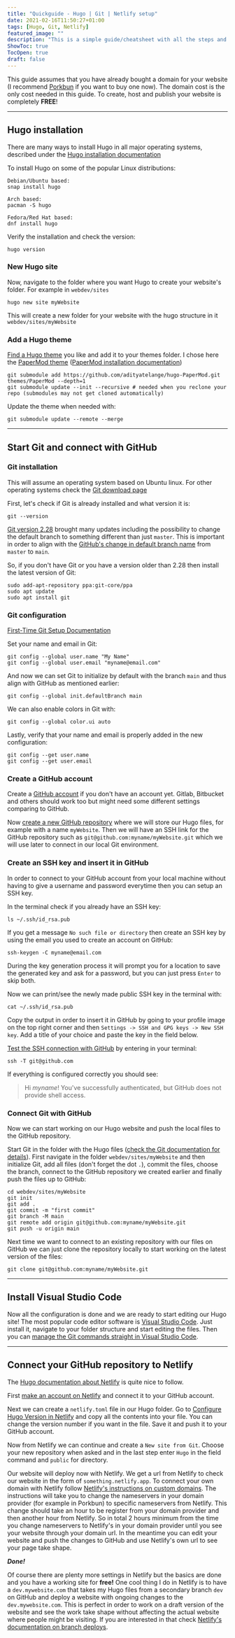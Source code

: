 ```yaml
---
title: "Quickguide - Hugo | Git | Netlify setup"
date: 2021-02-16T11:50:27+01:00
tags: [Hugo, Git, Netlify]
featured_image: ""
description: "This is a simple guide/cheatsheet with all the steps and commands to take you from nothing to a FREE published website with Hugo, GitHub and Netlify!"
ShowToc: true
TocOpen: true
draft: false
---
```


This guide assumes that you have already bought a domain for your website (I recommend [Porkbun](https://porkbun.com/products/domains) if you want to buy one now). The domain cost is the only cost needed in this guide. To create, host and publish your website is completely **FREE**!

---

## Hugo installation

There are many ways to install Hugo in all major operating systems, described under the [Hugo installation documentation](https://gohugo.io/getting-started/installing)

To install Hugo on some of the popular Linux distributions:
```
Debian/Ubuntu based:
snap install hugo

Arch based:
pacman -S hugo

Fedora/Red Hat based:
dnf install hugo
```

Verify the installation and check the version:
```
hugo version
```

### New Hugo site

Now, navigate to the folder where you want Hugo to create your website's folder. For example in `webdev/sites`
```
hugo new site myWebsite
```

This will create a new folder for your website with the hugo structure in it `webdev/sites/myWebsite`

### Add a Hugo theme

[Find a Hugo theme](https://themes.gohugo.io) you like and add it to your themes folder. I chose here the [PaperMod theme](https://themes.gohugo.io/hugo-papermod/) ([PaperMod installation documentation](https://github.com/adityatelange/hugo-PaperMod/wiki/Installation))

```
git submodule add https://github.com/adityatelange/hugo-PaperMod.git themes/PaperMod --depth=1
git submodule update --init --recursive # needed when you reclone your repo (submodules may not get cloned automatically)
```

Update the theme when needed with:

```
git submodule update --remote --merge
```

---

## Start Git and connect with GitHub

### Git installation

This will assume an operating system based on Ubuntu linux. For other operating systems check the [Git download page](https://git-scm.com/downloads)

First, let's check if Git is already installed and what version it is:
```
git --version
```

[Git version 2.28](https://github.blog/2020-07-27-highlights-from-git-2-28/) brought many updates including the possibility to change the default branch to something different than just `master`. This is important in order to align with the [GitHub's change in default branch name](https://github.com/github/renaming) from `master` to `main`. 

So, if you don't have Git or you have a version older than 2.28 then install the latest version of Git:

```
sudo add-apt-repository ppa:git-core/ppa
sudo apt update
sudo apt install git
```

### Git configuration

[First-Time Git Setup Documentation](https://git-scm.com/book/en/v2/Getting-Started-First-Time-Git-Setup)

Set your name and email in Git:
```
git config --global user.name "My Name"
git config --global user.email "myname@email.com"
```

And now we can set Git to initialize by default with the branch `main` and thus align with GitHub as mentioned earlier:
```
git config --global init.defaultBranch main
```

We can also enable colors in Git with:
```
git config --global color.ui auto
```

Lastly, verify that your name and email is properly added in the new configuration:
```
git config --get user.name
git config --get user.email
```

### Create a GitHub account

Create a [GitHub account](https://github.com/join) if you don't have an account yet. Gitlab, Bitbucket and others should work too but might need some different settings comparing to GitHub.

Now [create a new GitHub repository](https://github.com/new) where we will store our Hugo files, for example with a name `myWebsite`. Then we will have an SSH link for the GitHub repository such as `git@github.com:myname/myWebsite.git` which we will use later to connect in our local Git environment.

### Create an SSH key and insert it in GitHub

In order to connect to your GitHub account from your local machine without having to give a username and password everytime then you can setup an SSH key.

In the terminal check if you already have an SSH key:
```
ls ~/.ssh/id_rsa.pub
```

If you get a message `No such file or directory` then create an SSH key by using the email you used to create an account on GitHub:
```
ssh-keygen -C myname@email.com
```
During the key generation process it will prompt you for a location to save the generated key and ask for a password, but you can just press `Enter` to skip both.

Now we can print/see the newly made public SSH key in the terminal with:
```
cat ~/.ssh/id_rsa.pub
```
Copy the output in order to insert it in GitHub by going to your profile image on the top right corner and then `Settings -> SSH and GPG keys -> New SSH key`. Add a title of your choice and paste the key in the field below.

[Test the SSH connection with GitHub](https://docs.github.com/en/github/authenticating-to-github/testing-your-ssh-connection) by entering in your terminal:
```
ssh -T git@github.com
```

If everything is configured correctly you should see:
> Hi *myname*! You've successfully authenticated, but GitHub does not provide shell access.

### Connect Git with GitHub

Now we can start working on our Hugo website and push the local files to the GitHub repository.

Start Git in the folder with the Hugo files ([check the Git documentation for details](https://git-scm.com/book/en/v2/Git-Basics-Getting-a-Git-Repository)). First navigate in the folder `webdev/sites/myWebsite` and then initialize Git, add all files (don't forget the dot `.`), commit the files, choose the branch, connect to the GitHub repository we created earlier and finally push the files up to GitHub:
```
cd webdev/sites/myWebsite
git init
git add .
git commit -m "first commit"
git branch -M main
git remote add origin git@github.com:myname/myWebsite.git
git push -u origin main
```

Next time we want to connect to an existing repository with our files on GitHub we can just clone the repository locally to start working on the latest version of the files:
```
git clone git@github.com:myname/myWebsite.git
```

---

## Install Visual Studio Code

Now all the configuration is done and we are ready to start editing our Hugo site! The most popular code editor software is [Visual Studio Code](https://code.visualstudio.com/). Just install it, navigate to your folder structure and start editing the files. Then you can [manage the Git commands straight in Visual Studio Code](https://code.visualstudio.com/docs/editor/versioncontrol).

---

## Connect your GitHub repository to Netlify

The [Hugo documentation about Netlify](https://gohugo.io/hosting-and-deployment/hosting-on-netlify) is quite nice to follow. 

First [make an account on Netlify](https://app.netlify.com/) and connect it to your GitHub account.

Next we can create a `netlify.toml` file in our Hugo folder. Go to [Configure Hugo Version in Netlify](https://gohugo.io/hosting-and-deployment/hosting-on-netlify#configure-hugo-version-in-netlify) and copy all the contents into your file. You can change the version number if you want in the file. Save it and push it to your GitHub account.

Now from Netlify we can continue and create a `New site from Git`. Choose your new repository when asked and in the last step enter `Hugo` in the field command and `public` for directory.

Our website will deploy now with Netlify. We get a url from Netlify to check our website in the form of `something.netlify.app`. To connect your own domain with Netlify follow [Netlify's instructions on custom domains](https://docs.netlify.com/domains-https/custom-domains/). The instructions will take you to change the nameservers in your domain provider (for example in Porkbun) to specific nameservers from Netlify. This change should take an hour to be register from your domain provider and then another hour from Netlify. So in total 2 hours minimum from the time you change nameservers to Netlify's in your domain provider until you see your website through your domain url. In the meantime you can edit your website and push the changes to GitHub and use Netlify's own url to see your page take shape.

***Done!***

Of course there are plenty more settings in Netlify but the basics are done and you have a working site for **free!** One cool thing I do in Netlify is to have a `dev.mywebsite.com` that takes my Hugo files from a secondary branch `dev` on GitHub and deploy a website with ongoing changes to the `dev.mywebsite.com`. This is perfect in order to work on a draft version of the website and see the work take shape without affecting the actual website where people might be visiting. If you are interested in that check [Netlify's documentation on branch deploys](https://docs.netlify.com/site-deploys/overview/#branch-deploy-controls).
